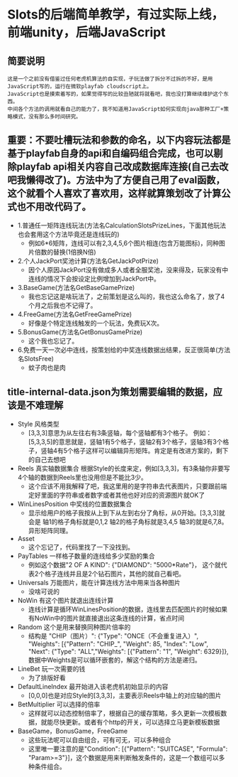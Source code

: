 Slots的后端简单教学，有过实际上线，前端unity，后端JavaScript
=====
简要说明
-------
    这是一个之前没有借鉴过任何老虎机算法的自实现，子玩法做了拆分不过拆的不好，是用JavaScript写的，运行在微软playfab cloudscript上。
    JavaScript也是摸索着写的，如果觉得写的比较丑陋就将就看吧，我也没打算继续维护这个东西。
    中间各个方法的调用就看自己的能力了，我不知道用JavaScript如何实现向java那种工厂+策略模式，没有那么多时间研究。
重要：不要吐槽玩法和参数的命名，以下内容玩法都是基于playfab自身的api和自编码组合完成，也可以剔除playfab api相关内容自己改成数据库连接(自己去改吧我懒得改了)。方法中为了方便自己用了eval函数，这个就看个人喜欢了喜欢用，这样就算策划改了计算公式也不用改代码了。
-------
* 1.普通任一矩阵连线玩法(方法名CalculationSlotsPrizeLines，下面其他玩法也会套用这个方法毕竟还是连线玩的)
  * 例如6*6矩阵，连线可以有2,3,4,5,6个图片相连(包含万能图标)，同种图片倍数的替换(1倍换N倍)
* 2.个人JackPort奖池计算(方法名GetJackPotPrize)
  * 因个人原因JackPort没有做成多人或者全服奖池，没来得及，玩家没有中连线的情况下会按设定比例增加到JackPort中。
* 3.BaseGame(方法名GetBaseGamePrize)
  * 我也忘记这是啥玩法了，之前策划是这么叫的，我也这么命名了，放了4个月之后我也不记得了。
* 4.FreeGame(方法名GetFreeGamePrize)
  * 好像是个特定连线触发的一个玩法，免费玩X次。
* 5.BonusGame(方法名GetBonusGamePrize)
  * 这个我也忘记了。
* 6.免费一天一次必中连线，按策划给的中奖连线数据出结果，反正很简单(方法名SlotsFree)
  * 蚊子肉也是肉

title-internal-data.json为策划需要编辑的数据，应该是不难理解
-------
* Style 风格类型
  * [3,3,3]意思为从左往右有3条竖轴，每个竖轴都有3个格子。 例如：[5,3,3,5]的意思就是，竖轴1有5个格子，竖轴2有3个格子，竖轴3有3个格子，竖轴4有5个格子这样可以编辑异形矩阵。肯定是有改进方案的，剩下的自己去想吧
* Reels 真实轴数据集合 根据Style的长度来定，例如[3,3,3]，有3条轴你非要写4个轴的数据到Reels里也没用但是不能比3少。
  * 这个应该不用我解释了吧，我这里用的是字符串去代表图片，只要跟前端定好里面的字符串或者数字或者其他也好对应的资源图片就OK了
* WinLinesPosition 中奖线的位置数据集合
  * 显示给用户的格子我按从上到下从左到右分了角标，从0开始。[3,3,3]就会是 轴1的格子角标就是0,1,2 轴2的格子角标就是3,4,5 轴3的就是6,7,8。异形矩阵同理。
* Asset
  * 这个忘记了，代码里找了一下没找到。
* PayTables 一样格子数量的连线给多少奖励的集合
  * 例如这个数据"2 OF A KIND": {"DIAMOND": "5000*Rate"}， 这个就代表2个格子连线并且是2个钻石图片，其他的就自己看吧。
* Universals 万能图片，能在计算连线方法中用来当各种图片
  * 没啥可说的
* NoWin 有这个图片就退出连线计算
  * 连线计算是循环WinLinesPosition的数据，连线里去匹配图片的时候如果有NoWin中的图片就直接退出这条连线的计算，省点时间
* Random 这个是用来替换同种图片倍率的
  * 结构是 "CHIP（图片）": {"Type": "ONCE（不会重复进入）", "Weights": [{"Pattern": "CHIP_", "Weight": 85, "Index": "Low", "Next": {"Type": "ALL","Weights": [{"Pattern": "1", "Weight": 6329}]},数据中Weights是可以循环嵌套的，解这个结构的方法是递归。
* LineBet 玩一次需要的钱
  * 为了排版好看
* DefaultLineIndex 最开始进入该老虎机初始显示的内容
  * [0,0,0]也是对应Style的[3,3,3]，主要表示Reels中轴上的对应轴的图片
* BetMultiplier 可以选择的倍率
  * 这样就可以动态控制倍率了，根据自己的缓存策略，多久更新一次模板数据，就能尽快更新。或者有个http的开关，可以选择立马更新模板数据
* BaseGame，BonusGame，FreeGame
  * 这些玩法呢可以自由组合，可有可无，可以多种组合
  * 这里唯一要注意的是"Condition": [{"Pattern": "SUITCASE", "Formula": "Param>=3"}]，这个数据是用来判断触发条件的，这是一个数组可以多种条件组合。
